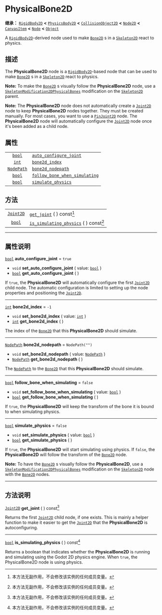 <!-- ⚠ 请勿编辑本文件 ⚠ -->
<!-- 本文档使用脚本从 WeDot 引擎源码仓库生成。 -->
<!-- 生成脚本：https://github.com/WeDot-Engine/WeDot/tree/master/doc/tools/make_md.py； -->
<!-- 原文件：https://github.com/WeDot-Engine/WeDot/tree/master/doc/classes/PhysicalBone2D.xml。 -->

<div id="_class_physicalbone2d"></div>

# PhysicalBone2D

**继承：** [`RigidBody2D`](class_rigidbody2d.md) **<** [`PhysicsBody2D`](class_physicsbody2d.md) **<** [`CollisionObject2D`](class_collisionobject2d.md) **<** [`Node2D`](class_node2d.md) **<** [`CanvasItem`](class_canvasitem.md) **<** [`Node`](class_node.md) **<** [`Object`](class_object.md)

A [`RigidBody2D`](class_rigidbody2d.md)-derived node used to make [`Bone2D`](class_bone2d.md) s in a [`Skeleton2D`](class_skeleton2d.md) react to physics.

## 描述

The **PhysicalBone2D** node is a [`RigidBody2D`](class_rigidbody2d.md)-based node that can be used to make [`Bone2D`](class_bone2d.md) s in a [`Skeleton2D`](class_skeleton2d.md) react to physics.

 **Note:** To make the [`Bone2D`](class_bone2d.md) s visually follow the **PhysicalBone2D** node, use a [`SkeletonModification2DPhysicalBones`](class_skeletonmodification2dphysicalbones.md) modification on the [`Skeleton2D`](class_skeleton2d.md) parent.

 **Note:** The **PhysicalBone2D** node does not automatically create a [`Joint2D`](class_joint2d.md) node to keep **PhysicalBone2D** nodes together. They must be created manually. For most cases, you want to use a [`PinJoint2D`](class_pinjoint2d.md) node. The **PhysicalBone2D** node will automatically configure the [`Joint2D`](class_joint2d.md) node once it's been added as a child node.

## 属性

|||
|:-:|:--|
| [`bool`](class_bool.md)         | [`auto_configure_joint`](class_physicalbone2d.md#class_physicalbone2d_property_auto_configure_joint)               | ``true``         |
| [`int`](class_int.md)           | [`bone2d_index`](class_physicalbone2d.md#class_physicalbone2d_property_bone2d_index)                               | ``-1``           |
| [`NodePath`](class_nodepath.md) | [`bone2d_nodepath`](class_physicalbone2d.md#class_physicalbone2d_property_bone2d_nodepath)                         | ``NodePath("")`` |
| [`bool`](class_bool.md)         | [`follow_bone_when_simulating`](class_physicalbone2d.md#class_physicalbone2d_property_follow_bone_when_simulating) | ``false``        |
| [`bool`](class_bool.md)         | [`simulate_physics`](class_physicalbone2d.md#class_physicalbone2d_property_simulate_physics)                       | ``false``        |

## 方法

|||
|:-:|:--|
| [`Joint2D`](class_joint2d.md) | [`get_joint`](class_physicalbone2d.md#class_physicalbone2d_method_get_joint) ( ) const[^const]                         |
| [`bool`](class_bool.md)       | [`is_simulating_physics`](class_physicalbone2d.md#class_physicalbone2d_method_is_simulating_physics) ( ) const[^const] |

<!-- rst-class:: classref-section-separator -->

---

## 属性说明

<div id="_class_physicalbone2d_property_auto_configure_joint"></div>

[`bool`](class_bool.md) **auto_configure_joint** = ``true`` <div id="class_physicalbone2d_property_auto_configure_joint"></div>

- `void` **set_auto_configure_joint** ( value: [`bool`](class_bool.md) )
- [`bool`](class_bool.md) **get_auto_configure_joint** ( )

If `true`, the **PhysicalBone2D** will automatically configure the first [`Joint2D`](class_joint2d.md) child node. The automatic configuration is limited to setting up the node properties and positioning the [`Joint2D`](class_joint2d.md).

<!-- rst-class:: classref-item-separator -->

---

<div id="_class_physicalbone2d_property_bone2d_index"></div>

[`int`](class_int.md) **bone2d_index** = ``-1`` <div id="class_physicalbone2d_property_bone2d_index"></div>

- `void` **set_bone2d_index** ( value: [`int`](class_int.md) )
- [`int`](class_int.md) **get_bone2d_index** ( )

The index of the [`Bone2D`](class_bone2d.md) that this **PhysicalBone2D** should simulate.

<!-- rst-class:: classref-item-separator -->

---

<div id="_class_physicalbone2d_property_bone2d_nodepath"></div>

[`NodePath`](class_nodepath.md) **bone2d_nodepath** = ``NodePath("")`` <div id="class_physicalbone2d_property_bone2d_nodepath"></div>

- `void` **set_bone2d_nodepath** ( value: [`NodePath`](class_nodepath.md) )
- [`NodePath`](class_nodepath.md) **get_bone2d_nodepath** ( )

The [`NodePath`](class_nodepath.md) to the [`Bone2D`](class_bone2d.md) that this **PhysicalBone2D** should simulate.

<!-- rst-class:: classref-item-separator -->

---

<div id="_class_physicalbone2d_property_follow_bone_when_simulating"></div>

[`bool`](class_bool.md) **follow_bone_when_simulating** = ``false`` <div id="class_physicalbone2d_property_follow_bone_when_simulating"></div>

- `void` **set_follow_bone_when_simulating** ( value: [`bool`](class_bool.md) )
- [`bool`](class_bool.md) **get_follow_bone_when_simulating** ( )

If `true`, the **PhysicalBone2D** will keep the transform of the bone it is bound to when simulating physics.

<!-- rst-class:: classref-item-separator -->

---

<div id="_class_physicalbone2d_property_simulate_physics"></div>

[`bool`](class_bool.md) **simulate_physics** = ``false`` <div id="class_physicalbone2d_property_simulate_physics"></div>

- `void` **set_simulate_physics** ( value: [`bool`](class_bool.md) )
- [`bool`](class_bool.md) **get_simulate_physics** ( )

If `true`, the **PhysicalBone2D** will start simulating using physics. If `false`, the **PhysicalBone2D** will follow the transform of the [`Bone2D`](class_bone2d.md) node.

 **Note:** To have the [`Bone2D`](class_bone2d.md) s visually follow the **PhysicalBone2D**, use a [`SkeletonModification2DPhysicalBones`](class_skeletonmodification2dphysicalbones.md) modification on the [`Skeleton2D`](class_skeleton2d.md) node with the [`Bone2D`](class_bone2d.md) nodes.

<!-- rst-class:: classref-section-separator -->

---

## 方法说明

<div id="_class_physicalbone2d_method_get_joint"></div>

[`Joint2D`](class_joint2d.md) **get_joint** ( ) const[^const]<div id="class_physicalbone2d_method_get_joint"></div>

Returns the first [`Joint2D`](class_joint2d.md) child node, if one exists. This is mainly a helper function to make it easier to get the [`Joint2D`](class_joint2d.md) that the **PhysicalBone2D** is autoconfiguring.

<!-- rst-class:: classref-item-separator -->

---

<div id="_class_physicalbone2d_method_is_simulating_physics"></div>

[`bool`](class_bool.md) **is_simulating_physics** ( ) const[^const]<div id="class_physicalbone2d_method_is_simulating_physics"></div>

Returns a boolean that indicates whether the **PhysicalBone2D** is running and simulating using the Godot 2D physics engine. When `true`, the PhysicalBone2D node is using physics.

[^virtual]: 本方法通常需要用户覆盖才能生效。
[^const]: 本方法无副作用，不会修改该实例的任何成员变量。
[^vararg]: 本方法除了能接受在此处描述的参数外，还能够继续接受任意数量的参数。
[^constructor]: 本方法用于构造某个类型。
[^static]: 调用本方法无需实例，可直接使用类名进行调用。
[^operator]: 本方法描述的是使用本类型作为左操作数的有效运算符。
[^bitfield]: 这个值是由下列位标志构成位掩码的整数。
[^void]: 无返回值。
